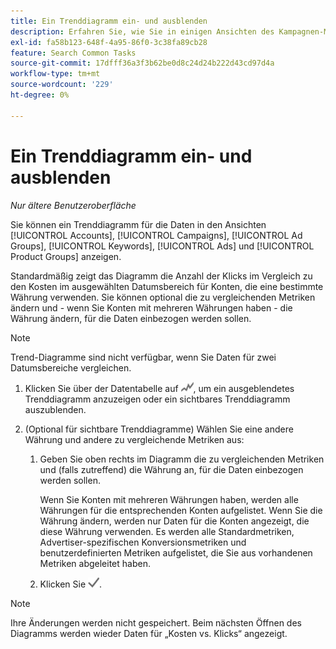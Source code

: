 ```yaml
---
title: Ein Trenddiagramm ein- und ausblenden
description: Erfahren Sie, wie Sie in einigen Ansichten des Kampagnen-Managements ein Trenddiagramm für die Daten anzeigen und ausblenden.
exl-id: fa58b123-648f-4a95-86f0-3c38fa89cb28
feature: Search Common Tasks
source-git-commit: 17dfff36a3f3b62be0d8c24d24b222d43cd97d4a
workflow-type: tm+mt
source-wordcount: '229'
ht-degree: 0%

---
```


# Ein Trenddiagramm ein- und ausblenden

*Nur ältere Benutzeroberfläche*

Sie können ein Trenddiagramm für die Daten in den Ansichten [!UICONTROL Accounts], [!UICONTROL Campaigns], [!UICONTROL Ad Groups], [!UICONTROL Keywords], [!UICONTROL Ads] und [!UICONTROL Product Groups] anzeigen.

Standardmäßig zeigt das Diagramm die Anzahl der Klicks im Vergleich zu den Kosten im ausgewählten Datumsbereich für Konten, die eine bestimmte Währung verwenden. Sie können optional die zu vergleichenden Metriken ändern und - wenn Sie Konten mit mehreren Währungen haben - die Währung ändern, für die Daten einbezogen werden sollen.

>[!NOTE]
>
>Trend-Diagramme sind nicht verfügbar, wenn Sie Daten für zwei Datumsbereiche vergleichen.

1. Klicken Sie über der Datentabelle auf ![Diagramme](/help/search-social-commerce/assets/trend-chart.png "Diagramme"), um ein ausgeblendetes Trenddiagramm anzuzeigen oder ein sichtbares Trenddiagramm auszublenden.

1. (Optional für sichtbare Trenddiagramme) Wählen Sie eine andere Währung und andere zu vergleichende Metriken aus:

   1. Geben Sie oben rechts im Diagramm die zu vergleichenden Metriken und (falls zutreffend) die Währung an, für die Daten einbezogen werden sollen.

      Wenn Sie Konten mit mehreren Währungen haben, werden alle Währungen für die entsprechenden Konten aufgelistet. Wenn Sie die Währung ändern, werden nur Daten für die Konten angezeigt, die diese Währung verwenden. Es werden alle Standardmetriken, Advertiser-spezifischen Konversionsmetriken und benutzerdefinierten Metriken aufgelistet, die Sie aus vorhandenen Metriken abgeleitet haben.

   1. Klicken Sie ![Speichern](/help/search-social-commerce/assets/save-checkmark.png "Speichern").

>[!NOTE]
>
>Ihre Änderungen werden nicht gespeichert. Beim nächsten Öffnen des Diagramms werden wieder Daten für „Kosten vs. Klicks“ angezeigt.
